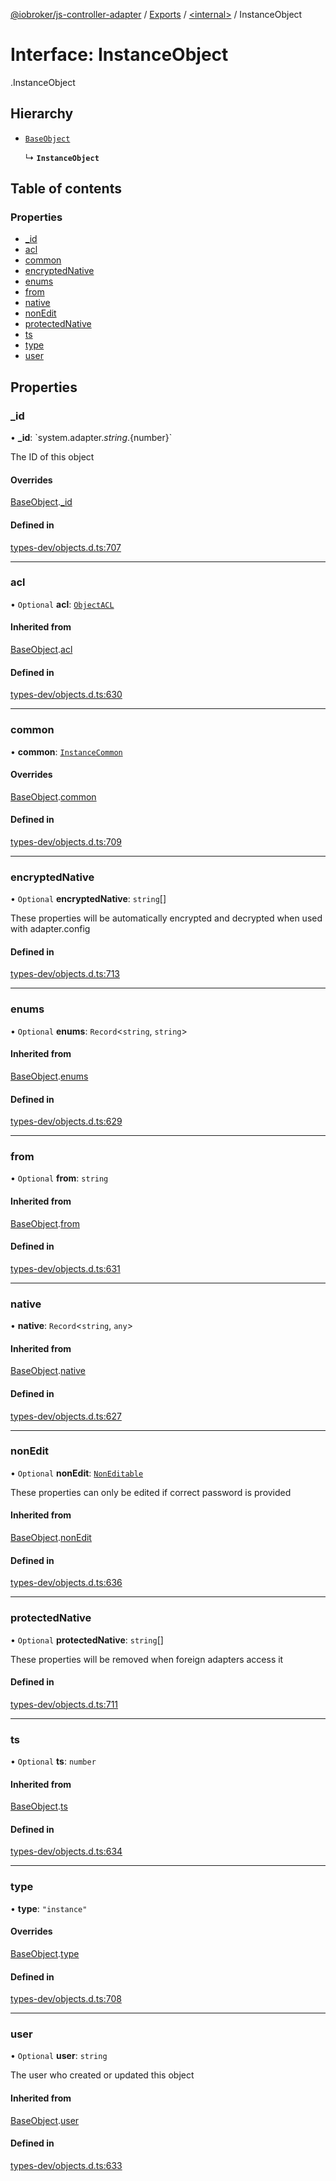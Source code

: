 [@iobroker/js-controller-adapter](../README.md) / [Exports](../modules.md) / [<internal\>](../modules/internal_.md) / InstanceObject

# Interface: InstanceObject

[<internal>](../modules/internal_.md).InstanceObject

## Hierarchy

- [`BaseObject`](internal_.BaseObject.md)

  ↳ **`InstanceObject`**

## Table of contents

### Properties

- [\_id](internal_.InstanceObject.md#_id)
- [acl](internal_.InstanceObject.md#acl)
- [common](internal_.InstanceObject.md#common)
- [encryptedNative](internal_.InstanceObject.md#encryptednative)
- [enums](internal_.InstanceObject.md#enums)
- [from](internal_.InstanceObject.md#from)
- [native](internal_.InstanceObject.md#native)
- [nonEdit](internal_.InstanceObject.md#nonedit)
- [protectedNative](internal_.InstanceObject.md#protectednative)
- [ts](internal_.InstanceObject.md#ts)
- [type](internal_.InstanceObject.md#type)
- [user](internal_.InstanceObject.md#user)

## Properties

### \_id

• **\_id**: \`system.adapter.${string}.${number}\`

The ID of this object

#### Overrides

[BaseObject](internal_.BaseObject.md).[_id](internal_.BaseObject.md#_id)

#### Defined in

[types-dev/objects.d.ts:707](https://github.com/ioBroker/ioBroker.js-controller/blob/9c021089/packages/types-dev/objects.d.ts#L707)

___

### acl

• `Optional` **acl**: [`ObjectACL`](internal_.ObjectACL.md)

#### Inherited from

[BaseObject](internal_.BaseObject.md).[acl](internal_.BaseObject.md#acl)

#### Defined in

[types-dev/objects.d.ts:630](https://github.com/ioBroker/ioBroker.js-controller/blob/9c021089/packages/types-dev/objects.d.ts#L630)

___

### common

• **common**: [`InstanceCommon`](internal_.InstanceCommon.md)

#### Overrides

[BaseObject](internal_.BaseObject.md).[common](internal_.BaseObject.md#common)

#### Defined in

[types-dev/objects.d.ts:709](https://github.com/ioBroker/ioBroker.js-controller/blob/9c021089/packages/types-dev/objects.d.ts#L709)

___

### encryptedNative

• `Optional` **encryptedNative**: `string`[]

These properties will be automatically encrypted and decrypted when used with adapter.config

#### Defined in

[types-dev/objects.d.ts:713](https://github.com/ioBroker/ioBroker.js-controller/blob/9c021089/packages/types-dev/objects.d.ts#L713)

___

### enums

• `Optional` **enums**: `Record`<`string`, `string`\>

#### Inherited from

[BaseObject](internal_.BaseObject.md).[enums](internal_.BaseObject.md#enums)

#### Defined in

[types-dev/objects.d.ts:629](https://github.com/ioBroker/ioBroker.js-controller/blob/9c021089/packages/types-dev/objects.d.ts#L629)

___

### from

• `Optional` **from**: `string`

#### Inherited from

[BaseObject](internal_.BaseObject.md).[from](internal_.BaseObject.md#from)

#### Defined in

[types-dev/objects.d.ts:631](https://github.com/ioBroker/ioBroker.js-controller/blob/9c021089/packages/types-dev/objects.d.ts#L631)

___

### native

• **native**: `Record`<`string`, `any`\>

#### Inherited from

[BaseObject](internal_.BaseObject.md).[native](internal_.BaseObject.md#native)

#### Defined in

[types-dev/objects.d.ts:627](https://github.com/ioBroker/ioBroker.js-controller/blob/9c021089/packages/types-dev/objects.d.ts#L627)

___

### nonEdit

• `Optional` **nonEdit**: [`NonEditable`](internal_.NonEditable.md)

These properties can only be edited if correct password is provided

#### Inherited from

[BaseObject](internal_.BaseObject.md).[nonEdit](internal_.BaseObject.md#nonedit)

#### Defined in

[types-dev/objects.d.ts:636](https://github.com/ioBroker/ioBroker.js-controller/blob/9c021089/packages/types-dev/objects.d.ts#L636)

___

### protectedNative

• `Optional` **protectedNative**: `string`[]

These properties will be removed when foreign adapters access it

#### Defined in

[types-dev/objects.d.ts:711](https://github.com/ioBroker/ioBroker.js-controller/blob/9c021089/packages/types-dev/objects.d.ts#L711)

___

### ts

• `Optional` **ts**: `number`

#### Inherited from

[BaseObject](internal_.BaseObject.md).[ts](internal_.BaseObject.md#ts)

#### Defined in

[types-dev/objects.d.ts:634](https://github.com/ioBroker/ioBroker.js-controller/blob/9c021089/packages/types-dev/objects.d.ts#L634)

___

### type

• **type**: ``"instance"``

#### Overrides

[BaseObject](internal_.BaseObject.md).[type](internal_.BaseObject.md#type)

#### Defined in

[types-dev/objects.d.ts:708](https://github.com/ioBroker/ioBroker.js-controller/blob/9c021089/packages/types-dev/objects.d.ts#L708)

___

### user

• `Optional` **user**: `string`

The user who created or updated this object

#### Inherited from

[BaseObject](internal_.BaseObject.md).[user](internal_.BaseObject.md#user)

#### Defined in

[types-dev/objects.d.ts:633](https://github.com/ioBroker/ioBroker.js-controller/blob/9c021089/packages/types-dev/objects.d.ts#L633)
